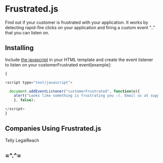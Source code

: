Frustrated.js
=============
Find out if your customer is frustrated with your application. It works by detecting rapid-fire clicks on your application and firing a custom event ".." that you can listen on. 


Installing
----------

Include [the javascript](frustrated.js) in your HTML template and create the event listener to listen on your customerFrustrated event[example]:

```javascript
{

<script type="text/javascript">

  document.addEventListener("customerFrustrated", function(e){ 
    alert("Looks like something is frustrating you :(. Email us at support@company.com and we'll help you!");
    }, false);

</script>
}
```

Companies Using Frustrated.js
-----------------------------
Telly
LegalReach




=^.^=
-----
